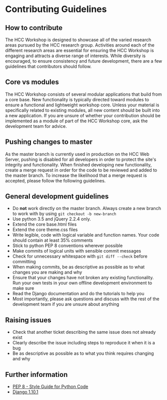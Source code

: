 # Contributing Guidelines
## How to contribute
The HCC Workshop is designed to showcase all of the varied research areas pursued by the HCC research group. Activities around each of the different research areas are essential for ensuring the HCC Workshop is engaging and attracts a diverse range of interests. While diversity is encouraged, to ensure consistency and future development, there are a few guidelines that contributors should follow. 
## Core vs modules
The HCC Workshop consists of several modular applications that build from a core base. New functionality is typically directed toward modules to ensure a functional and lightweight workshop core. Unless your material is specifically related to existing modules, all new content should be built into a new application. If you are unsure of whether your contribution should be implemented as a module of part of the HCC Workshop core, ask the development team for advice.  
## Pushing changes to master
As the master branch is currently used in production on the HCC Web Server, pushing is disabled for all developers in order to protect the site's integrity and functionality. 
When finished developing new functionality, create a merge request in order for the code to be reviewed and added to the master branch. To increase the likelihood that a merge request is accepted, please follow the following guidelines.
## General development guidelines
* Do **not** work directly on the master branch. Always create a new branch to work with by using `git checkout -b new-branch`
* Use python 3.5 and jQuery 2.2.4 only.
* Extend the core base.html files
* Extend the core theme.css files
* Write legible, code with logical variable and function names. Your code should contain at least 35% comments
* Stick to python PEP 8 conventions wherever possible
* Make commits of logical units with sensible commit messages
* Check for unnecessary whitespace with `git diff --check` before committing
* When making commits, be as descriptive as possible as to what changes you are making and why
* Ensure that your changes have not broken any existing functionality. Run your own tests in your own offline development environment to make sure
* Read the Django documentation and do the tutorials to help you
* Most importantly, please ask questions and discuss with the rest of the development team if you are unsure about anything

## Raising issues
* Check that another ticket describing the same issue does not already exist
* Clearly describe the issue including steps to reproduce it when it is a bug
* Be as descriptive as possible as to what you think requires changing and why

## Further information
* [PEP 8 - Style Guide for Python Code](https://www.python.org/dev/peps/pep-0008/) 
* [Django 1.10.1](https://docs.djangoproject.com/en/1.10)